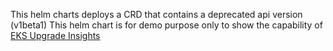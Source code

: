 This helm charts deploys a CRD that contains a deprecated api version (v1beta1)
This helm chart is for demo purpose only to show the capability of [EKS Upgrade Insights](https://docs.aws.amazon.com/eks/latest/userguide/cluster-insights.html)